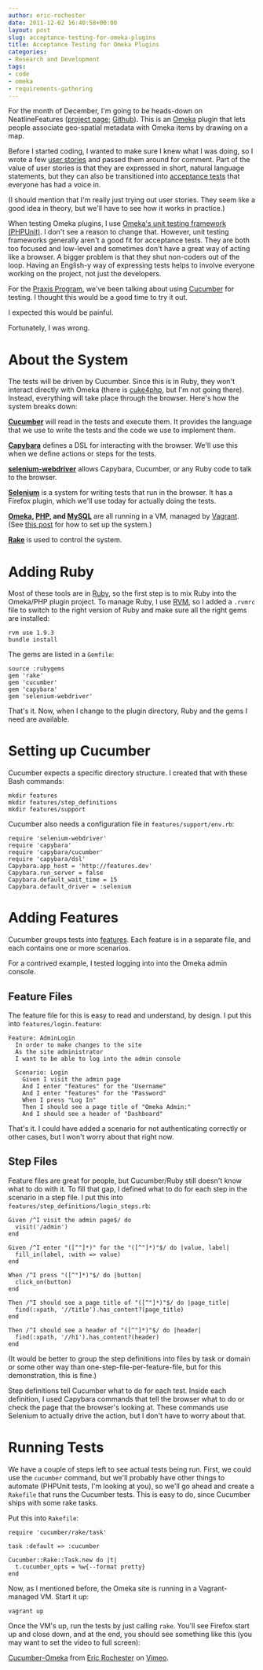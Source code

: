 ```yaml
---
author: eric-rochester
date: 2011-12-02 16:40:58+00:00
layout: post
slug: acceptance-testing-for-omeka-plugins
title: Acceptance Testing for Omeka Plugins
categories:
- Research and Development
tags:
- code
- omeka
- requirements-gathering
---
```


For the month of December, I'm going to be heads-down on NeatlineFeatures ([project page](http://neatline.scholarslab.org/plugins/neatline-features/); [Github](https://github.com/scholarslab/NeatlineFeatures)). This is an [Omeka](http://omeka.org/) plugin that lets people associate geo-spatial metadata with Omeka items by drawing on a map.





Before I started coding, I wanted to make sure I knew what I was doing, so I wrote a few [user stories](http://www.extremeprogramming.org/rules/userstories.html) and passed them around for comment. Part of the value of user stories is that they are expressed in short, natural language statements, but they can also be transitioned into [acceptance tests](http://en.wikipedia.org/wiki/Acceptance_testing) that everyone has had a voice in.





(I should mention that I'm really just trying out user stories. They seem like a good idea in theory, but we'll have to see how it works in practice.)





When testing Omeka plugins, I use [Omeka's unit testing framework (PHPUnit)](http://omeka.org/codex/Unit_Testing). I don't see a reason to change that. However, unit testing frameworks generally aren't a good fit for acceptance tests. They are both too focused and low-level and sometimes don't have a great way of acting like a browser. A bigger problem is that they shut non-coders out of the loop. Having an English-y way of expressing tests helps to involve everyone working on the project, not just the developers.





For the [Praxis Program](http://praxis.scholarslab.org/), we've been talking about using [Cucumber](http://cukes.info/) for testing. I thought this would be a good time to try it out.





I expected this would be painful.





Fortunately, I was wrong.





# About the System





The tests will be driven by Cucumber. Since this is in Ruby, they won't interact directly with Omeka (there is [cuke4php](https://github.com/olbrich/cuke4php/wiki), but I'm not going there). Instead, everything will take place through the browser. Here's how the system breaks down:





**[Cucumber](http://cukes.info/)** will read in the tests and execute them. It provides the language that we use to write the tests and the code we use to implement them.





**[Capybara](https://github.com/jnicklas/capybara)** defines a DSL for interacting with the browser. We'll use this when we define actions or steps for the tests.





**[selenium-webdriver](http://rubygems.org/gems/selenium-webdriver)** allows Capybara, Cucumber, or any Ruby code to talk to the browser.





**[Selenium](http://seleniumhq.org/)** is a system for writing tests that run in the browser. It has a Firefox plugin, which we'll use today for actually doing the tests.





**[Omeka](http://omeka.org/), [PHP](http://www.php.net/), and [MySQL](http://www.mysql.com/)** are all running in a VM, managed by [Vagrant](http://vagrantup.com/). (See [this post](http://www.scholarslab.org/announcements/omeka-development-with-vagrant/) for how to set up the system.)





**[Rake](http://rake.rubyforge.org/)** is used to control the system.





# Adding Ruby





Most of these tools are in [Ruby](http://www.ruby-lang.org/), so the first step is to mix Ruby into the Omeka/PHP plugin project. To manage Ruby, I use [RVM](https://rvm.beginrescueend.com/), so I added a `.rvmrc` file to switch to the right version of Ruby and make sure all the right gems are installed:



```
rvm use 1.9.3
bundle install
```



The gems are listed in a `Gemfile`:



```
source :rubygems
gem 'rake'
gem 'cucumber'
gem 'capybara'
gem 'selenium-webdriver'
```



That's it. Now, when I change to the plugin directory, Ruby and the gems I need are available.





# Setting up Cucumber





Cucumber expects a specific directory structure. I created that with these Bash commands:



```
mkdir features
mkdir features/step_definitions
mkdir features/support
```



Cucumber also needs a configuration file in `features/support/env.rb`:



```
require 'selenium-webdriver'
require 'capybara'
require 'capybara/cucumber'
require 'capybara/dsl'
Capybara.app_host = 'http://features.dev'
Capybara.run_server = false
Capybara.default_wait_time = 15
Capybara.default_driver = :selenium
```



# Adding Features





Cucumber groups tests into [features](https://github.com/cucumber/cucumber/wiki/Feature-Introduction). Each feature is in a separate file, and each contains one or more scenarios.





For a contrived example, I tested logging into into the Omeka admin console.





## Feature Files





The feature file for this is easy to read and understand, by design. I put this into `features/login.feature`:



```
Feature: AdminLogin
  In order to make changes to the site
  As the site administrator
  I want to be able to log into the admin console

  Scenario: Login
    Given I visit the admin page
    And I enter "features" for the "Username"
    And I enter "features" for the "Password"
    When I press "Log In"
    Then I should see a page title of "Omeka Admin:"
    And I should see a header of "Dashboard"
```



That's it. I could have added a scenario for not authenticating correctly or other cases, but I won't worry about that right now.





## Step Files





Feature files are great for people, but Cucumber/Ruby still doesn't know what to do with it. To fill that gap, I defined what to do for each step in the scenario in a step file. I put this into `features/step_definitions/login_steps.rb`:



```
Given /^I visit the admin page$/ do
  visit('/admin')
end

Given /^I enter "([^"]*)" for the "([^"]*)"$/ do |value, label|
  fill_in(label, :with => value)
end

When /^I press "([^"]*)"$/ do |button|
  click_on(button)
end

Then /^I should see a page title of "([^"]*)"$/ do |page_title|
  find(:xpath, '//title').has_content?(page_title)
end

Then /^I should see a header of "([^"]*)"$/ do |header|
  find(:xpath, '//h1').has_content?(header)
end
```



(It would be better to group the step definitions into files by task or domain or some other way than one-step-file-per-feature-file, but for this demonstration, this is fine.)





Step definitions tell Cucumber what to do for each test. Inside each definition, I used Capybara commands that tell the browser what to do or check the page that the browser's looking at. These commands use Selenium to actually drive the action, but I don't have to worry about that.





# Running Tests





We have a couple of steps left to see actual tests being run. First, we could use the `cucumber` command, but we'll probably have other things to automate (PHPUnit tests, I'm looking at you), so we'll go ahead and create a `Rakefile` that runs the Cucumber tests. This is easy to do, since Cucumber ships with some rake tasks.





Put this into `Rakefile`:



```
require 'cucumber/rake/task'

task :default => :cucumber

Cucumber::Rake::Task.new do |t|
  t.cucumber_opts = %w{--format pretty}
end
```



Now, as I mentioned before, the Omeka site is running in a Vagrant-managed VM. Start it up:



```
vagrant up
```



Once the VM's up, run the tests by just calling `rake`. You'll see Firefox start up and close down, and at the end, you should see something like this (you may want to set the video to full screen):





[Cucumber-Omeka](http://vimeo.com/32990350) from [Eric Rochester](http://vimeo.com/user2087066) on [Vimeo](http://vimeo.com).
